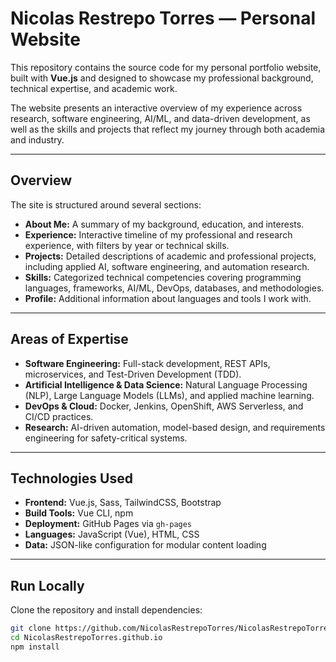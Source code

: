 # Nicolas Restrepo Torres — Personal Website

This repository contains the source code for my personal portfolio website, built with **Vue.js** and designed to showcase my professional background, technical expertise, and academic work.

The website presents an interactive overview of my experience across research, software engineering, AI/ML, and data-driven development, as well as the skills and projects that reflect my journey through both academia and industry.

---

## Overview

The site is structured around several sections:
- **About Me:** A summary of my background, education, and interests.
- **Experience:** Interactive timeline of my professional and research experience, with filters by year or technical skills.
- **Projects:** Detailed descriptions of academic and professional projects, including applied AI, software engineering, and automation research.
- **Skills:** Categorized technical competencies covering programming languages, frameworks, AI/ML, DevOps, databases, and methodologies.
- **Profile:** Additional information about languages and tools I work with.

---

## Areas of Expertise

- **Software Engineering:** Full-stack development, REST APIs, microservices, and Test-Driven Development (TDD).
- **Artificial Intelligence & Data Science:** Natural Language Processing (NLP), Large Language Models (LLMs), and applied machine learning.
- **DevOps & Cloud:** Docker, Jenkins, OpenShift, AWS Serverless, and CI/CD practices.
- **Research:** AI-driven automation, model-based design, and requirements engineering for safety-critical systems.

---

## Technologies Used

- **Frontend:** Vue.js, Sass, TailwindCSS, Bootstrap
- **Build Tools:** Vue CLI, npm
- **Deployment:** GitHub Pages via `gh-pages`
- **Languages:** JavaScript (Vue), HTML, CSS
- **Data:** JSON-like configuration for modular content loading

---

## Run Locally

Clone the repository and install dependencies:

```bash
git clone https://github.com/NicolasRestrepoTorres/NicolasRestrepoTorres.github.io.git
cd NicolasRestrepoTorres.github.io
npm install

